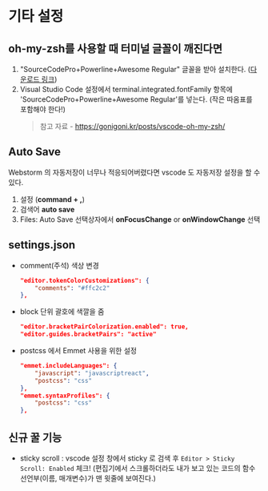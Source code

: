# 기타 설정

## oh-my-zsh를 사용할 때 터미널 글꼴이 깨진다면

1. "SourceCodePro+Powerline+Awesome Regular" 글꼴을 받아 설치한다. ([다운로드 링크](https://github.com/Falkor/dotfiles/raw/master/fonts/SourceCodePro%2BPowerline%2BAwesome%2BRegular.ttf))
2. Visual Studio Code 설정에서 terminal.integrated.fontFamily 항목에 'SourceCodePro+Powerline+Awesome Regular'를 넣는다. (작은 따옴표를 포함해야 한다!)
   > 참고 자료 - https://gonigoni.kr/posts/vscode-oh-my-zsh/

## Auto Save

Webstorm 의 자동저장이 너무나 적응되어버렸다면 vscode 도 자동저장 설정을 할 수 있다.

1. 설정 (**command + ,**)
2. 검색어 **auto save**
3. Files: Auto Save 선택상자에서 **onFocusChange** or **onWindowChange** 선택

## settings.json

- comment(주석) 색상 변경

  ```json
  "editor.tokenColorCustomizations": {
      "comments": "#ffc2c2"
  },
  ```

- block 단위 괄호에 색깔을 줌

  ```json
  "editor.bracketPairColorization.enabled": true,
  "editor.guides.bracketPairs": "active"
  ```

- postcss 에서 Emmet 사용을 위한 설정
  ```json
  "emmet.includeLanguages": {
      "javascript": "javascriptreact",
      "postcss": "css"
  },
  "emmet.syntaxProfiles": {
      "postcss": "css"
  },
  ```

## 신규 꿀 기능

- sticky scroll : vscode 설정 창에서 sticky 로 검색 후 `Editor > Sticky Scroll: Enabled` 체크! (편집기에서 스크롤하더라도 내가 보고 있는 코드의 함수 선언부(이름, 매개변수)가 맨 윗줄에 보여진다.)
